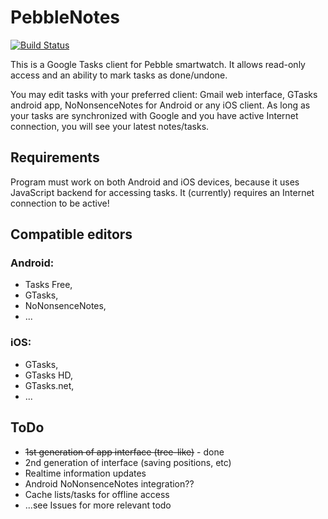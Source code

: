 # PebbleNotes
[![Build Status](https://travis-ci.org/MarSoft/PebbleNotes.svg?branch=master)](https://travis-ci.org/MarSoft/PebbleNotes)

This is a Google Tasks client for Pebble smartwatch.
It allows read-only access and an ability to mark tasks as done/undone.

You may edit tasks with your preferred client: Gmail web interface,
GTasks android app, NoNonsenceNotes for Android or any iOS client.
As long as your tasks are synchronized with Google and you have
active Internet connection, you will see your latest notes/tasks.

## Requirements
Program must work on both Android and iOS devices, because it uses
JavaScript backend for accessing tasks.
It (currently) requires an Internet connection to be active!

## Compatible editors
### Android:
 - Tasks Free,
 - GTasks,
 - NoNonsenceNotes,
 - ...
### iOS:
 - GTasks,
 - GTasks HD,
 - GTasks.net,
 - ...

## ToDo
- ~~1st generation of app interface (tree-like)~~ - done
- 2nd generation of interface (saving positions, etc)
- Realtime information updates
- Android NoNonsenceNotes integration??
- Cache lists/tasks for offline access
- ...see Issues for more relevant todo
